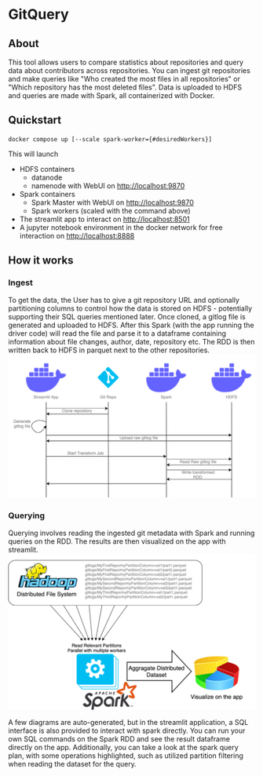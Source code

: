 # GitQuery

## About
This tool allows users to compare statistics about repositories and query
data about contributors across repositories. 
You can ingest git repositories and make 
queries like "Who created the most files in all repositories"
or "Which repository has the most deleted files".
Data is uploaded to HDFS and queries are made with Spark, all containerized with Docker.


## Quickstart

```
docker compose up [--scale spark-worker={#desiredWorkers}]
```  
This will launch 
- HDFS containers
  - datanode
  - namenode with WebUI on [http://localhost:9870](http://localhost:9870)
- Spark containers
  - Spark Master with WebUI on [http://localhost:9870](http://localhost:9870)
  - Spark workers (scaled with the command above)
- The streamlit app to interact on [http://localhost:8501](http://localhost:8501)
- A jupyter notebook environment in the docker network for free interaction on
[http://localhost:8888](http://localhost:8888)

## How it works

### Ingest
To get the data, the User has to give a git repository URL and optionally
partitioning columns to control how the data is stored on HDFS - 
potentially supporting their SQL queries mentioned later.
Once cloned, a gitlog file is generated and uploaded to HDFS.
After this Spark (with the app running the driver code) will read
the file and parse it to a dataframe containing information
about file changes, author, date, repository etc.
The RDD is then written back to HDFS in parquet next to the other repositories.
![ingest diagram](ingest-diag.drawio.svg)

### Querying

Querying involves reading the ingested git metadata with Spark
and running queries on the RDD. 
The results are then visualized on the app with streamlit.
![query diagram](query-diag.drawio.svg)


A few diagrams are auto-generated, but in the streamlit application, a SQL interface is
also provided to interact with spark directly. You can run your own SQL commands
on the Spark RDD and see the result dataframe directly on the app. Additionally,
you can take a look at the spark query plan, with some operations highlighted,
such as utilized partition filtering when reading the dataset for the query.

